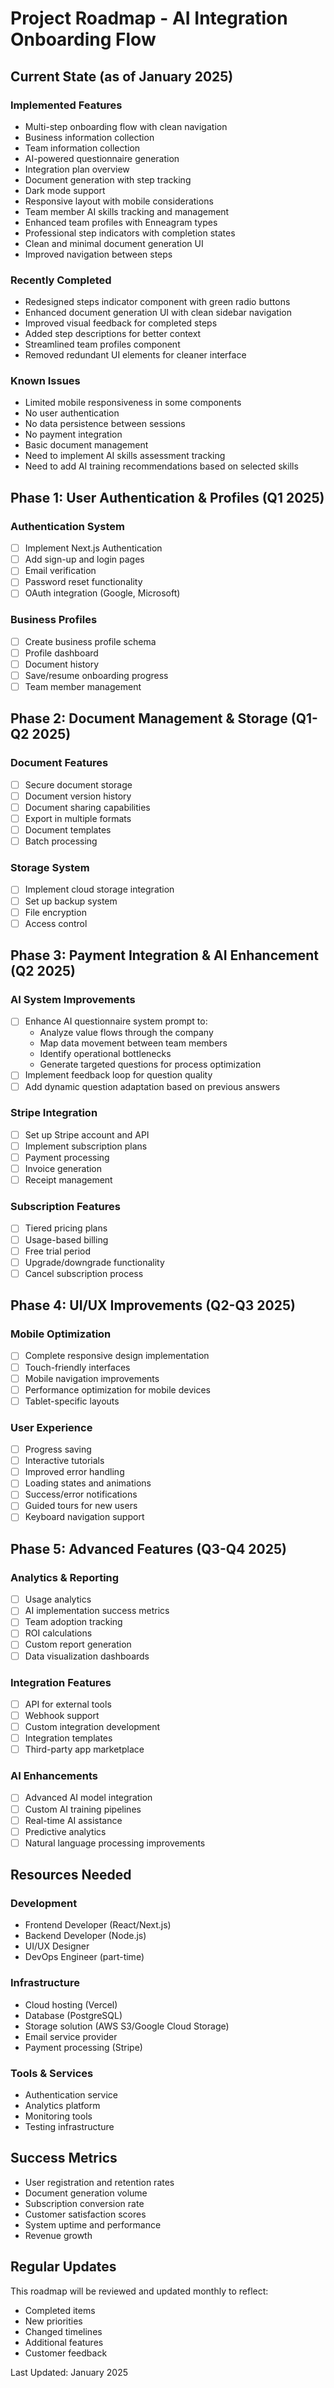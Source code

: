 # Project Roadmap - AI Integration Onboarding Flow

## Current State (as of January 2025)

### Implemented Features
- Multi-step onboarding flow with clean navigation
- Business information collection
- Team information collection
- AI-powered questionnaire generation
- Integration plan overview
- Document generation with step tracking
- Dark mode support
- Responsive layout with mobile considerations
- Team member AI skills tracking and management
- Enhanced team profiles with Enneagram types
- Professional step indicators with completion states
- Clean and minimal document generation UI
- Improved navigation between steps

### Recently Completed
- Redesigned steps indicator component with green radio buttons
- Enhanced document generation UI with clean sidebar navigation
- Improved visual feedback for completed steps
- Added step descriptions for better context
- Streamlined team profiles component
- Removed redundant UI elements for cleaner interface

### Known Issues
- Limited mobile responsiveness in some components
- No user authentication
- No data persistence between sessions
- No payment integration
- Basic document management
- Need to implement AI skills assessment tracking
- Need to add AI training recommendations based on selected skills

## Phase 1: User Authentication & Profiles (Q1 2025)

### Authentication System
- [ ] Implement Next.js Authentication
- [ ] Add sign-up and login pages
- [ ] Email verification
- [ ] Password reset functionality
- [ ] OAuth integration (Google, Microsoft)

### Business Profiles
- [ ] Create business profile schema
- [ ] Profile dashboard
- [ ] Document history
- [ ] Save/resume onboarding progress
- [ ] Team member management

## Phase 2: Document Management & Storage (Q1-Q2 2025)

### Document Features
- [ ] Secure document storage
- [ ] Document version history
- [ ] Document sharing capabilities
- [ ] Export in multiple formats
- [ ] Document templates
- [ ] Batch processing

### Storage System
- [ ] Implement cloud storage integration
- [ ] Set up backup system
- [ ] File encryption
- [ ] Access control

## Phase 3: Payment Integration & AI Enhancement (Q2 2025)

### AI System Improvements
- [ ] Enhance AI questionnaire system prompt to:
  - Analyze value flows through the company
  - Map data movement between team members
  - Identify operational bottlenecks
  - Generate targeted questions for process optimization
- [ ] Implement feedback loop for question quality
- [ ] Add dynamic question adaptation based on previous answers

### Stripe Integration
- [ ] Set up Stripe account and API
- [ ] Implement subscription plans
- [ ] Payment processing
- [ ] Invoice generation
- [ ] Receipt management

### Subscription Features
- [ ] Tiered pricing plans
- [ ] Usage-based billing
- [ ] Free trial period
- [ ] Upgrade/downgrade functionality
- [ ] Cancel subscription process

## Phase 4: UI/UX Improvements (Q2-Q3 2025)

### Mobile Optimization
- [ ] Complete responsive design implementation
- [ ] Touch-friendly interfaces
- [ ] Mobile navigation improvements
- [ ] Performance optimization for mobile devices
- [ ] Tablet-specific layouts

### User Experience
- [ ] Progress saving
- [ ] Interactive tutorials
- [ ] Improved error handling
- [ ] Loading states and animations
- [ ] Success/error notifications
- [ ] Guided tours for new users
- [ ] Keyboard navigation support

## Phase 5: Advanced Features (Q3-Q4 2025)

### Analytics & Reporting
- [ ] Usage analytics
- [ ] AI implementation success metrics
- [ ] Team adoption tracking
- [ ] ROI calculations
- [ ] Custom report generation
- [ ] Data visualization dashboards

### Integration Features
- [ ] API for external tools
- [ ] Webhook support
- [ ] Custom integration development
- [ ] Integration templates
- [ ] Third-party app marketplace

### AI Enhancements
- [ ] Advanced AI model integration
- [ ] Custom AI training pipelines
- [ ] Real-time AI assistance
- [ ] Predictive analytics
- [ ] Natural language processing improvements

## Resources Needed

### Development
- Frontend Developer (React/Next.js)
- Backend Developer (Node.js)
- UI/UX Designer
- DevOps Engineer (part-time)

### Infrastructure
- Cloud hosting (Vercel)
- Database (PostgreSQL)
- Storage solution (AWS S3/Google Cloud Storage)
- Email service provider
- Payment processing (Stripe)

### Tools & Services
- Authentication service
- Analytics platform
- Monitoring tools
- Testing infrastructure

## Success Metrics
- User registration and retention rates
- Document generation volume
- Subscription conversion rate
- Customer satisfaction scores
- System uptime and performance
- Revenue growth

## Regular Updates
This roadmap will be reviewed and updated monthly to reflect:
- Completed items
- New priorities
- Changed timelines
- Additional features
- Customer feedback

Last Updated: January 2025
